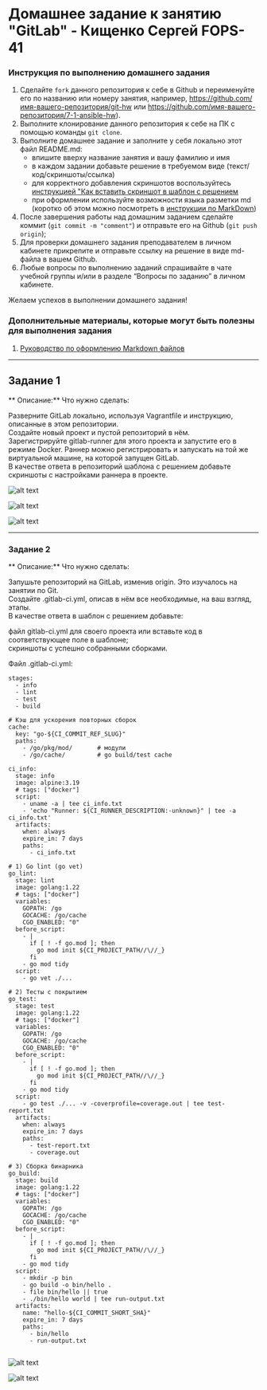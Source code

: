 # Домашнее задание к занятию "GitLab" - Кищенко Сергей FOPS-41


### Инструкция по выполнению домашнего задания

   1. Сделайте `fork` данного репозитория к себе в Github и переименуйте его по названию или номеру занятия, например, https://github.com/имя-вашего-репозитория/git-hw или  https://github.com/имя-вашего-репозитория/7-1-ansible-hw).
   2. Выполните клонирование данного репозитория к себе на ПК с помощью команды `git clone`.
   3. Выполните домашнее задание и заполните у себя локально этот файл README.md:
      - впишите вверху название занятия и вашу фамилию и имя
      - в каждом задании добавьте решение в требуемом виде (текст/код/скриншоты/ссылка)
      - для корректного добавления скриншотов воспользуйтесь [инструкцией "Как вставить скриншот в шаблон с решением](https://github.com/netology-code/sys-pattern-homework/blob/main/screen-instruction.md)
      - при оформлении используйте возможности языка разметки md (коротко об этом можно посмотреть в [инструкции  по MarkDown](https://github.com/netology-code/sys-pattern-homework/blob/main/md-instruction.md))
   4. После завершения работы над домашним заданием сделайте коммит (`git commit -m "comment"`) и отправьте его на Github (`git push origin`);
   5. Для проверки домашнего задания преподавателем в личном кабинете прикрепите и отправьте ссылку на решение в виде md-файла в вашем Github.
   6. Любые вопросы по выполнению заданий спрашивайте в чате учебной группы и/или в разделе “Вопросы по заданию” в личном кабинете.
   
Желаем успехов в выполнении домашнего задания!
   
### Дополнительные материалы, которые могут быть полезны для выполнения задания

1. [Руководство по оформлению Markdown файлов](https://gist.github.com/Jekins/2bf2d0638163f1294637#Code)

---


## Задание 1

** Описание:**
Что нужно сделать:

Разверните GitLab локально, используя Vagrantfile и инструкцию, описанные в этом репозитории.  
Создайте новый проект и пустой репозиторий в нём.  
Зарегистрируйте gitlab-runner для этого проекта и запустите его в режиме Docker. Раннер можно регистрировать и запускать на той же виртуальной машине, на которой запущен GitLab.  
В качестве ответа в репозиторий шаблона с решением добавьте скриншоты с настройками раннера в проекте.  

![alt text](https://github.com/SKISHCHENKO/8-03-hw/blob/main/img/task1_1.jpg)

![alt text](https://github.com/SKISHCHENKO/8-03-hw/blob/main/img/task1_2.jpg)

![alt text](https://github.com/SKISHCHENKO/8-03-hw/blob/main/img/task1_3.png)



---

### Задание 2

** Описание:**
Что нужно сделать:

Запушьте репозиторий на GitLab, изменив origin. Это изучалось на занятии по Git.  
Создайте .gitlab-ci.yml, описав в нём все необходимые, на ваш взгляд, этапы.  
В качестве ответа в шаблон с решением добавьте:  

файл gitlab-ci.yml для своего проекта или вставьте код в соответствующее поле в шаблоне;  
скриншоты с успешно собранными сборками.  

Файл .gitlab-ci.yml:  
```
stages:
  - info
  - lint
  - test
  - build

# Кэш для ускорения повторных сборок
cache:
  key: "go-${CI_COMMIT_REF_SLUG}"
  paths:
    - /go/pkg/mod/       # модули
    - /go/cache/         # go build/test cache

ci_info:
  stage: info
  image: alpine:3.19
  # tags: ["docker"]
  script:
    - uname -a | tee ci_info.txt
    - 'echo "Runner: ${CI_RUNNER_DESCRIPTION:-unknown}" | tee -a ci_info.txt'
  artifacts:
    when: always
    expire_in: 7 days
    paths:
      - ci_info.txt

# 1) Go lint (go vet)
go_lint:
  stage: lint
  image: golang:1.22
  # tags: ["docker"]
  variables:
    GOPATH: /go
    GOCACHE: /go/cache
    CGO_ENABLED: "0"
  before_script:
    - |
      if [ ! -f go.mod ]; then
        go mod init ${CI_PROJECT_PATH//\//_}
      fi
    - go mod tidy
  script:
    - go vet ./...

# 2) Тесты с покрытием
go_test:
  stage: test
  image: golang:1.22
  # tags: ["docker"]
  variables:
    GOPATH: /go
    GOCACHE: /go/cache
    CGO_ENABLED: "0"
  before_script:
    - |
      if [ ! -f go.mod ]; then
        go mod init ${CI_PROJECT_PATH//\//_}
      fi
    - go mod tidy
  script:
    - go test ./... -v -coverprofile=coverage.out | tee test-report.txt
  artifacts:
    when: always
    expire_in: 7 days
    paths:
      - test-report.txt
      - coverage.out

# 3) Сборка бинарника
go_build:
  stage: build
  image: golang:1.22
  # tags: ["docker"]
  variables:
    GOPATH: /go
    GOCACHE: /go/cache
    CGO_ENABLED: "0"
  before_script:
    - |
      if [ ! -f go.mod ]; then
        go mod init ${CI_PROJECT_PATH//\//_}
      fi
    - go mod tidy
  script:
    - mkdir -p bin
    - go build -o bin/hello .
    - file bin/hello || true
    - ./bin/hello world | tee run-output.txt
  artifacts:
    name: "hello-${CI_COMMIT_SHORT_SHA}"
    expire_in: 7 days
    paths:
      - bin/hello
      - run-output.txt


```

![alt text](https://github.com/SKISHCHENKO/8-03-hw/blob/main/img/task2_1.jpg)

![alt text](https://github.com/SKISHCHENKO/8-03-hw/blob/main/img/task2_2.png)


